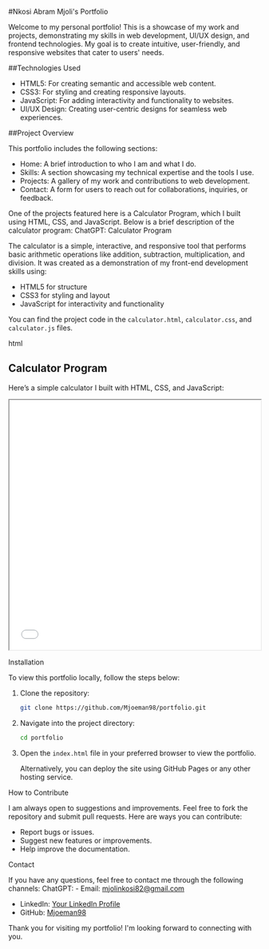 #Nkosi Abram Mjoli's Portfolio

Welcome to my personal portfolio! This is a showcase of my work and projects, demonstrating my skills in web development, UI/UX design, and frontend technologies. My goal is to create intuitive, user-friendly, and responsive websites that cater to users' needs.



##Technologies Used

- HTML5: For creating semantic and accessible web content.
- CSS3: For styling and creating responsive layouts.
- JavaScript: For adding interactivity and functionality to websites.
- UI/UX Design: Creating user-centric designs for seamless web experiences.



##Project Overview

This portfolio includes the following sections:

- Home: A brief introduction to who I am and what I do.
- Skills: A section showcasing my technical expertise and the tools I use.
- Projects: A gallery of my work and contributions to web development.
- Contact: A form for users to reach out for collaborations, inquiries, or feedback.

One of the projects featured here is a Calculator Program, which I built using HTML, CSS, and JavaScript. Below is a brief description of the calculator program:
ChatGPT: Calculator Program

The calculator is a simple, interactive, and responsive tool that performs basic arithmetic operations like addition, subtraction, multiplication, and division. It was created as a demonstration of my front-end development skills using:

- HTML5 for structure
- CSS3 for styling and layout
- JavaScript for interactivity and functionality

You can find the project code in the `calculator.html`, `calculator.css`, and `calculator.js` files.

html
<section id="calculator">
  <h2>Calculator Program</h2>
  <p>Here’s a simple calculator I built with HTML, CSS, and JavaScript:</p>
  <iframe src="calculator.html" width="100%" height="500px" title="Calculator Program"></iframe>
</section>

Installation

To view this portfolio locally, follow the steps below:

1. Clone the repository:

   ```bash
   git clone https://github.com/Mjoeman98/portfolio.git
   ```

2. Navigate into the project directory:

   ```bash
   cd portfolio
   ```

3. Open the `index.html` file in your preferred browser to view the portfolio.

   Alternatively, you can deploy the site using GitHub Pages or any other hosting service.


How to Contribute

I am always open to suggestions and improvements. Feel free to fork the repository and submit pull requests. Here are ways you can contribute:

- Report bugs or issues.
- Suggest new features or improvements.
- Help improve the documentation.



Contact

If you have any questions, feel free to contact me through the following channels:
ChatGPT: - Email: [mjolinkosi82@gmail.com](mailto:mjolinkosi82@gmail.com)
- LinkedIn: [Your LinkedIn Profile](https://www.linkedin.com/in/yourprofile)
- GitHub: [Mjoeman98](https://github.com/Mjoeman98)



Thank you for visiting my portfolio! I'm looking forward to connecting with you.


